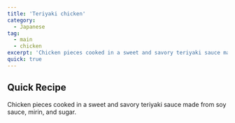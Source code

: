 ```yaml
---
title: 'Teriyaki chicken'
category:
  - Japanese
tag:
  - main
  - chicken
excerpt: 'Chicken pieces cooked in a sweet and savory teriyaki sauce made from soy sauce, mirin, and sugar.'
quick: true
---
```


## Quick Recipe

Chicken pieces cooked in a sweet and savory teriyaki sauce made from soy sauce, mirin, and sugar.

